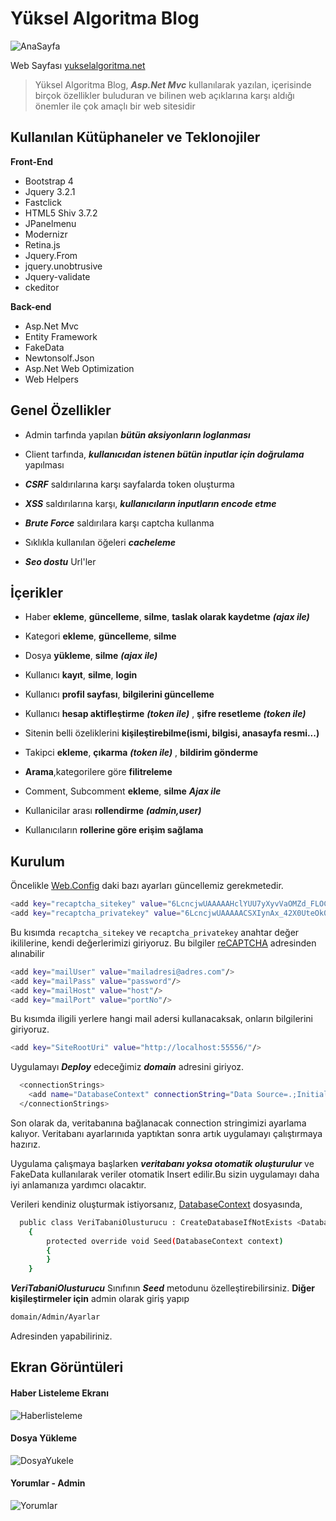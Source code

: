 # Yüksel Algoritma Blog

![AnaSayfa](http://yukselalgoritma.net/Areas/Blog/Uploads/Anasayfa.PNG)

Web Sayfası [yukselalgoritma.net](http://yukselalgoritma.net)

> Yüksel Algoritma Blog, ***Asp.Net Mvc*** kullanılarak yazılan, içerisinde birçok özellikler buluduran ve bilinen web açıklarına karşı aldığı önemler ile çok amaçlı bir web sitesidir

## Kullanılan Kütüphaneler ve Teklonojiler

**Front-End**
* Bootstrap 4
* Jquery 3.2.1
* Fastclick
* HTML5 Shiv 3.7.2
* JPanelmenu
* Modernizr
* Retina.js
* Jquery.From
* jquery.unobtrusive
* Jquery-validate
* ckeditor

**Back-end**
* Asp.Net Mvc
* Entity Framework
* FakeData
* Newtonsolf.Json
* Asp.Net Web Optimization
* Web Helpers

## Genel Özellikler

* Admin tarfında yapılan ***bütün aksiyonların loglanması***

* Client tarfında, ***kullanıcıdan istenen bütün inputlar için doğrulama*** yapılması

* ***CSRF*** saldırılarına karşı sayfalarda token oluşturma

* ***XSS*** saldırılarına karşı, ***kullanıcıların inputların encode etme***

* ***Brute Force*** saldırılara karşı captcha kullanma

* Sıklıkla kullanılan öğeleri ***cacheleme***

* ***Seo dostu*** Url'ler

## İçerikler

* Haber **ekleme**, **güncelleme**, **silme**, **taslak olarak kaydetme**  ***(ajax ile)***

* Kategori **ekleme**, **güncelleme**, **silme**

* Dosya **yükleme**, **silme** ***(ajax ile)***

* Kullanıcı **kayıt**, **silme**, **login**

* Kullanıcı **profil sayfası**, **bilgilerini güncelleme**

* Kullanıcı **hesap aktifleştirme** ***(token ile)*** , **şifre resetleme** ***(token ile)***

* Sitenin belli özeliklerini **kişileştirebilme(ismi, bilgisi, anasayfa resmi...)**

* Takipci **ekleme**, **çıkarma** ***(token ile)*** , **bildirim gönderme**

* **Arama**,kategorilere göre **filitreleme**

* Comment, Subcomment **ekleme**, **silme**  ***Ajax ile***

* Kullanicilar arası **rollendirme** ***(admin,user)***

* Kullanıcıların **rollerine göre erişim sağlama**

## Kurulum

Öncelikle [Web.Config](yA%20Blog/Web.config) daki bazı ayarları güncellemiz gerekmetedir.

```sh
<add key="recaptcha_sitekey" value="6LcncjwUAAAAAHclYUU7yXyvVaOMZd_FLOCcb0mJ" />
<add key="recaptcha_privatekey" value="6LcncjwUAAAAACSXIynAx_42X0UteOk0VeXkPBVY" />
```
Bu kısımda `recaptcha_sitekey` ve `recaptcha_privatekey` anahtar değer ikililerine, kendi değerlerimizi giriyoruz. Bu bilgiler [reCAPTCHA](https://www.google.com/recaptcha/intro/android.html) adresinden alınabilir

```sh
<add key="mailUser" value="mailadresi@adres.com"/>
<add key="mailPass" value="password"/>
<add key="mailHost" value="host"/>
<add key="mailPort" value="portNo"/>
```
Bu kısımda iligili yerlere hangi mail adersi kullanacaksak, onların bilgilerini giriyoruz.

```sh
<add key="SiteRootUri" value="http://localhost:55556/"/>
```

Uygulamayı ***Deploy*** edeceğimiz ***domain*** adresini giriyoz.

```sh
  <connectionStrings>
    <add name="DatabaseContext" connectionString="Data Source=.;Initial Catalog=deneme;Integrated Security=True" providerName="System.Data.SqlClient" />
  </connectionStrings>
```

Son olarak da, veritabanına bağlanacak connection stringimizi ayarlama kalıyor. Veritabanı ayarlarınıda yaptıktan sonra artık uygulamayı çalıştırmaya hazırız.

Uygulama çalışmaya başlarken ***veritabanı yoksa otomatik oluşturulur*** ve FakeData kullanılarak veriler otomatik Insert edilir.Bu sizin uygulamayı daha iyi anlamanıza yardımcı olacaktır.

Verileri kendiniz oluşturmak istiyorsanız, [DatabaseContext](yA%20Blog/Areas/Blog/Models/Managers/DatabaseContext.cs) dosyasında,

```sh
  public class VeriTabaniOlusturucu : CreateDatabaseIfNotExists <DatabaseContext>
    {
        protected override void Seed(DatabaseContext context)
        {
        }
    }
```
***VeriTabaniOlusturucu*** Sınıfının ***Seed*** metodunu özelleştirebilirsiniz. **Diğer kişileştirmeler için** admin olarak giriş yapıp
```sh
domain/Admin/Ayarlar
```
Adresinden yapabiliriniz.

## Ekran Görüntüleri

#### Haber Listeleme Ekranı

![Haberlisteleme](http://yukselalgoritma.net/Areas/Blog/Uploads/Admin.PNG)

#### Dosya Yükleme

![DosyaYukele](http://yukselalgoritma.net/Areas/Blog/Uploads/DosyaYukleme.PNG)

#### Yorumlar - Admin

![Yorumlar](http://yukselalgoritma.net/Areas/Blog/Uploads/yorumlar.PNG)

